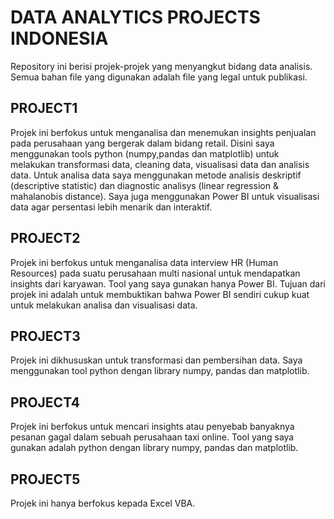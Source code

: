 # DATA ANALYTICS PROJECTS INDONESIA
Repository ini berisi projek-projek yang menyangkut bidang data analisis. Semua bahan file yang digunakan adalah file yang legal untuk publikasi.

## PROJECT1
Projek ini berfokus untuk menganalisa dan menemukan insights penjualan pada perusahaan yang bergerak dalam bidang retail. Disini saya menggunakan tools python (numpy,pandas dan matplotlib) untuk melakukan transformasi data, cleaning data, visualisasi data dan analisis data. Untuk analisa data saya menggunakan metode analisis deskriptif (descriptive statistic) dan diagnostic analisys (linear regression & mahalanobis distance). Saya juga menggunakan Power BI untuk visualisasi data agar persentasi lebih menarik dan interaktif.

## PROJECT2
Projek ini berfokus untuk menganalisa data interview HR (Human Resources) pada suatu perusahaan multi nasional untuk mendapatkan insights dari karyawan. Tool yang saya gunakan hanya Power BI. Tujuan dari projek ini adalah untuk membuktikan bahwa Power BI sendiri cukup kuat untuk melakukan analisa dan visualisasi data.

## PROJECT3
Projek ini dikhususkan untuk transformasi dan pembersihan data. Saya menggunakan tool python dengan library numpy, pandas dan matplotlib.

## PROJECT4
Projek ini berfokus untuk mencari insights atau penyebab banyaknya pesanan gagal dalam sebuah perusahaan taxi online. Tool yang saya gunakan adalah python dengan library numpy, pandas dan matplotlib.

## PROJECT5
Projek ini hanya berfokus kepada Excel VBA.
